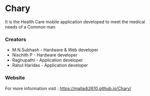 # Chary

It is the Health Care mobile application developed to meet the medical needs of a Common man

### Creators
- M.N.Subhash - Hardware & Web developer
- Nischith P  - Hardware developer
- Raghupathi  - Application developer
- Rahul Haridas - Application developer

### Website

For more information visit : https://malladi2610.github.io/Chary/
